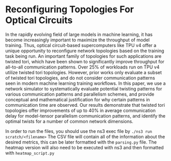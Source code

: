 # Reconfiguring Topologies For Optical Circuits
In the rapidly evolving field of large models in machine learning, it has become increasingly important to maximize the throughput of model training. Thus, optical circuit-based supercomputers like TPU v4 offer a unique opportunity to reconfigure network topologies based on the training task being run. An important family of topologies for such applications are twisted tori, which have been shown to significantly improve throughput for all-to-all communication patterns. Over 25% of workloads run on TPU v4 utilize twisted tori topologies. However, prior works only evaluate a subset of twisted tori topologies, and do not consider communication patterns seen in modern machine learning training workflows. In this paper, we use a network simulator to systematically evaluate potential twisting patterns for various communication patterns and parallelism schemes, and provide conceptual and mathematical justification for why certain patterns in communication time are observed. Our results demonstrate that twisted tori topologies offer improvements of up to 40% in average communication delay for model-tensor parallelism communication patterns, and identify the optimal twists for a number of common network dimensions.

In order to run the files, you should use the ns3 exec file by 
``` ./ns3 run scratch/<filename> ```
The CSV file will contain all of the information about the desired metrics, this can be later formatted with the ```parsing.py``` file. 
The heatmap version will also need to be executed with ns3 and then formatted with ```heatmap_script.py```
